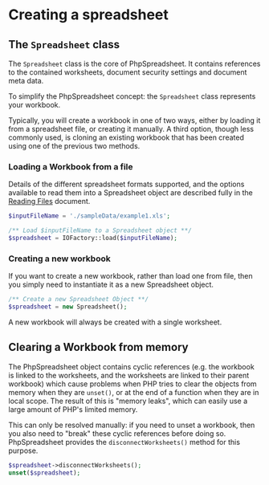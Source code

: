 # Creating a spreadsheet

## The `Spreadsheet` class

The `Spreadsheet` class is the core of PhpSpreadsheet. It contains
references to the contained worksheets, document security settings and
document meta data.

To simplify the PhpSpreadsheet concept: the `Spreadsheet` class
represents your workbook.

Typically, you will create a workbook in one of two ways, either by
loading it from a spreadsheet file, or creating it manually. A third
option, though less commonly used, is cloning an existing workbook that
has been created using one of the previous two methods.

### Loading a Workbook from a file

Details of the different spreadsheet formats supported, and the options
available to read them into a Spreadsheet object are described fully in
the [Reading Files](./reading-files.md) document.

``` php
$inputFileName = './sampleData/example1.xls';

/** Load $inputFileName to a Spreadsheet object **/
$spreadsheet = IOFactory::load($inputFileName);
```

### Creating a new workbook

If you want to create a new workbook, rather than load one from file,
then you simply need to instantiate it as a new Spreadsheet object.

``` php
/** Create a new Spreadsheet Object **/
$spreadsheet = new Spreadsheet();
```

A new workbook will always be created with a single worksheet.

## Clearing a Workbook from memory

The PhpSpreadsheet object contains cyclic references (e.g. the workbook
is linked to the worksheets, and the worksheets are linked to their
parent workbook) which cause problems when PHP tries to clear the
objects from memory when they are `unset()`, or at the end of a function
when they are in local scope. The result of this is "memory leaks",
which can easily use a large amount of PHP's limited memory.

This can only be resolved manually: if you need to unset a workbook,
then you also need to "break" these cyclic references before doing so.
PhpSpreadsheet provides the `disconnectWorksheets()` method for this
purpose.

``` php
$spreadsheet->disconnectWorksheets();
unset($spreadsheet);
```
